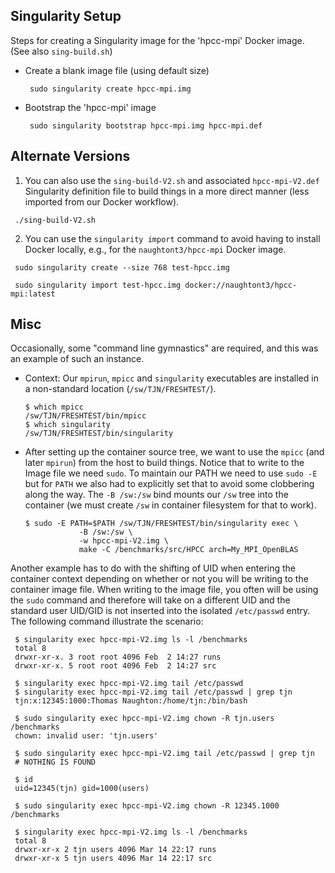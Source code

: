 Singularity Setup
-----------------

Steps for creating a Singularity image for the 'hpcc-mpi'
Docker image. (See also `sing-build.sh`)

 - Create a blank image file (using default size)

   ```
    sudo singularity create hpcc-mpi.img
   ```

 - Bootstrap the 'hpcc-mpi' image

   ```
    sudo singularity bootstrap hpcc-mpi.img hpcc-mpi.def
   ```

Alternate Versions
------------------

 1. You can also use the `sing-build-V2.sh` and associated
   `hpcc-mpi-V2.def` Singularity definition file to build
   things in a more direct manner (less imported from our Docker workflow).

   ```
    ./sing-build-V2.sh
   ```

 2. You can use the `singularity import` command to avoid having to
    install Docker locally, e.g., for the `naughtont3/hpcc-mpi` Docker image.

   ```
    sudo singularity create --size 768 test-hpcc.img
   ```

   ```
    sudo singularity import test-hpcc.img docker://naughtont3/hpcc-mpi:latest
   ```


Misc
----

Occasionally, some "command line gymnastics" are required, and
this was an example of such an instance.

  - Context: Our `mpirun`, `mpicc` and `singularity` executables are 
    installed in a non-standard location (`/sw/TJN/FRESHTEST/`).

    ```
    $ which mpicc
    /sw/TJN/FRESHTEST/bin/mpicc
    $ which singularity
    /sw/TJN/FRESHTEST/bin/singularity
    ```

  - After setting up the container source tree, we want to use
    the `mpicc` (and later `mpirun`) from the host to build things.
    Notice that to write to the Image file we need `sudo`.  To maintain our
    PATH we need to use `sudo -E` but for `PATH` we also had to explicitly
    set that to avoid some clobbering along the way.
    The `-B /sw:/sw` bind mounts our `/sw` tree into the container (we must
    create `/sw` in container filesystem for that to work).

    ```
    $ sudo -E PATH=$PATH /sw/TJN/FRESHTEST/bin/singularity exec \
                -B /sw:/sw \
                -w hpcc-mpi-V2.img \
                make -C /benchmarks/src/HPCC arch=My_MPI_OpenBLAS
    ```

Another example has to do with the shifting of UID when entering the 
container context depending on whether or not you will be writing to the
container image file.  When writing to the image file, you often will be
using the `sudo` command and therefore will take on a different UID and the
standard user UID/GID is not inserted into the isolated `/etc/passwd` entry.
The following command illustrate the scenario:

   ```
    $ singularity exec hpcc-mpi-V2.img ls -l /benchmarks
    total 8
    drwxr-xr-x. 3 root root 4096 Feb  2 14:27 runs
    drwxr-xr-x. 5 root root 4096 Feb  2 14:27 src
   ```

   ```
    $ singularity exec hpcc-mpi-V2.img tail /etc/passwd
    $ singularity exec hpcc-mpi-V2.img tail /etc/passwd | grep tjn
    tjn:x:12345:1000:Thomas Naughton:/home/tjn:/bin/bash
   ```

   ```
    $ sudo singularity exec hpcc-mpi-V2.img chown -R tjn.users /benchmarks
    chown: invalid user: 'tjn.users'
   ```

   ```
    $ sudo singularity exec hpcc-mpi-V2.img tail /etc/passwd | grep tjn
    # NOTHING IS FOUND
   ```

   ```
    $ id
    uid=12345(tjn) gid=1000(users)
   ```

   ```
    $ sudo singularity exec hpcc-mpi-V2.img chown -R 12345.1000 /benchmarks
   ```

   ```
    $ singularity exec hpcc-mpi-V2.img ls -l /benchmarks
    total 8
    drwxr-xr-x 2 tjn users 4096 Mar 14 22:17 runs
    drwxr-xr-x 5 tjn users 4096 Mar 14 22:17 src
   ```


